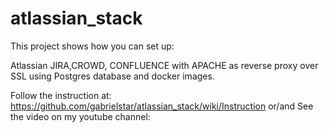 # atlassian_stack

This project shows how you can set up:

Atlassian JIRA,CROWD, CONFLUENCE with APACHE as reverse proxy over SSL using Postgres database and docker images.

Follow the instruction at: https://github.com/gabrielstar/atlassian_stack/wiki/Instruction
or/and
See the video on my youtube channel: 
